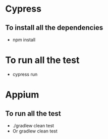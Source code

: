 # Cypress

## To install all the dependencies
- npm install

# To run all the test
- cypress run

# Appium

## To run all the test
- ./gradlew clean test
- Or gradlew clean test
